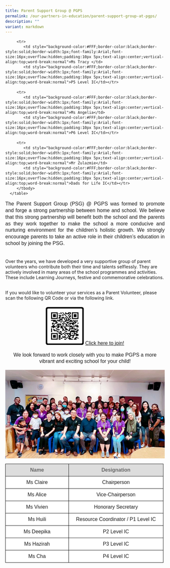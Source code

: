 ```yaml
---
title: Parent Support Group @ PGPS
permalink: /our-partners-in-education/parent-support-group-at-pgps/
description: ""
variant: markdown
---
```

<table style="border-collapse:collapse;border-spacing:0;table-layout: fixed; width: 500px" class="tg">
   <colgroup><col style="width: 200px"><col style="width: 300px"></colgroup>
      <thead>
         <tr>
            <th style="background-color:#DDD;border-color:black;border-style:solid;border-width:1px;color:#666;font-family:Arial;font-size:16px;font-weight:bold;overflow:hidden;padding:10px 5px;text-align:center;vertical-align:top;word-break:normal;font-weight:700;color:#666;">Name</th>
            <th style="background-color:#DDD;border-color:black;border-style:solid;border-width:1px;color:#666;font-family:Arial;font-size:16px;font-weight:bold;overflow:hidden;padding:10px 5px;text-align:center;vertical-align:top;word-break:normal;font-weight:700;color:#666;">Designation</th>
         </tr>
      </thead>
      <tbody>
         <tr>
            <td style="background-color:#FFF;border-color:black;border-style:solid;border-width:1px;font-family:Arial;font-size:16px;overflow:hidden;padding:10px 5px;text-align:center;vertical-align:top;word-break:normal">Ms Claire </td>
            <td style="background-color:#FFF;border-color:black;border-style:solid;border-width:1px;font-family:Arial;font-size:16px;overflow:hidden;padding:10px 5px;text-align:center;vertical-align:top;word-break:normal">Chairperson</td>
         </tr>
         <tr>
            <td style="background-color:#FFF;border-color:black;border-style:solid;border-width:1px;font-family:Arial;font-size:16px;overflow:hidden;padding:10px 5px;text-align:center;vertical-align:top;word-break:normal">Ms Alice </td>
            <td style="background-color:#FFF;border-color:black;border-style:solid;border-width:1px;font-family:Arial;font-size:16px;overflow:hidden;padding:10px 5px;text-align:center;vertical-align:top;word-break:normal">Vice-Chairperson</td>
         </tr>
         <tr>
            <td style="background-color:#FFF;border-color:black;border-style:solid;border-width:1px;font-family:Arial;font-size:16px;overflow:hidden;padding:10px 5px;text-align:center;vertical-align:top;word-break:normal">Ms Vivien</td>
            <td style="background-color:#FFF;border-color:black;border-style:solid;border-width:1px;font-family:Arial;font-size:16px;overflow:hidden;padding:10px 5px;text-align:center;vertical-align:top;word-break:normal">Honorary Secretary</td>
         </tr>
         <tr>
            <td style="background-color:#FFF;border-color:black;border-style:solid;border-width:1px;font-family:Arial;font-size:16px;overflow:hidden;padding:10px 5px;text-align:center;vertical-align:top;word-break:normal">Ms Huili</td>
            <td style="background-color:#FFF;border-color:black;border-style:solid;border-width:1px;font-family:Arial, sans-serif;font-size:16px;overflow:hidden;padding:10px 5px;text-align:center;vertical-align:top;word-break:normal">Resource Coordinator / P1 Level IC</td>
         </tr>
         <tr>
            <td style="background-color:#FFF;border-color:black;border-style:solid;border-width:1px;font-family:Arial;font-size:16px;overflow:hidden;padding:10px 5px;text-align:center;vertical-align:top;word-break:normal">Ms Deepika</td>
            <td style="background-color:#FFF;border-color:black;border-style:solid;border-width:1px;font-family:Arial;font-size:16px;overflow:hidden;padding:10px 5px;text-align:center;vertical-align:top;word-break:normal">P2 Level IC</td>
         </tr>
         <tr>
            <td style="background-color:#FFF;border-color:black;border-style:solid;border-width:1px;font-family:Arial;font-size:16px;overflow:hidden;padding:10px 5px;text-align:center;vertical-align:top;word-break:normal">Ms Hazirah</td>
            <td style="background-color:#FFF;border-color:black;border-style:solid;border-width:1px;font-family:Arial;font-size:16px;overflow:hidden;padding:10px 5px;text-align:center;vertical-align:top;word-break:normal">P3 Level IC</td>
         </tr>
         <tr>
            <td style="background-color:#FFF;border-color:black;border-style:solid;border-width:1px;font-family:Arial;font-size:16px;overflow:hidden;padding:10px 5px;text-align:center;vertical-align:top;word-break:normal">Ms Cha</td>
            <td style="background-color:#FFF;border-color:black;border-style:solid;border-width:1px;font-family:Arial;font-size:16px;overflow:hidden;padding:10px 5px;text-align:center;vertical-align:top;word-break:normal">P4 Level IC</td></tr>
				   
         <tr>
            <td style="background-color:#FFF;border-color:black;border-style:solid;border-width:1px;font-family:Arial;font-size:16px;overflow:hidden;padding:10px 5px;text-align:center;vertical-align:top;word-break:normal">Ms Tracy </td>
            <td style="background-color:#FFF;border-color:black;border-style:solid;border-width:1px;font-family:Arial;font-size:16px;overflow:hidden;padding:10px 5px;text-align:center;vertical-align:top;word-break:normal">P5 Level IC</td></tr>
						   
         <tr>
            <td style="background-color:#FFF;border-color:black;border-style:solid;border-width:1px;font-family:Arial;font-size:16px;overflow:hidden;padding:10px 5px;text-align:center;vertical-align:top;word-break:normal">Ms Angelia</td>
            <td style="background-color:#FFF;border-color:black;border-style:solid;border-width:1px;font-family:Arial;font-size:16px;overflow:hidden;padding:10px 5px;text-align:center;vertical-align:top;word-break:normal">P6 Level IC</td></tr>
						   
         <tr>
            <td style="background-color:#FFF;border-color:black;border-style:solid;border-width:1px;font-family:Arial;font-size:16px;overflow:hidden;padding:10px 5px;text-align:center;vertical-align:top;word-break:normal">Mr Zulazmie</td>
            <td style="background-color:#FFF;border-color:black;border-style:solid;border-width:1px;font-family:Arial;font-size:16px;overflow:hidden;padding:10px 5px;text-align:center;vertical-align:top;word-break:normal">Dads for Life IC</td></tr>
         </tbody>
      </table>

<p style="line-height:1.3; font-size:16px; font-family:Arial; text-align:justify;">The Parent Support Group (PSG) @ PGPS  was formed to promote and forge a strong partnership between home and school. We believe that this strong partnership will benefit both the school and the parents as they work together to make the school a more conducive and nurturing environment for the children’s holistic growth. We strongly encourage parents to take an active role in their children’s education in school by joining the PSG.<br><br>

Over the years, we have developed a very supportive group of parent volunteers who contribute both their time and talents selflessly. They are actively involved in many areas of the school programmes and activities. These include Learning Journeys, festive and commemorative celebrations.<br><br>

If you would like to volunteer your services as a Parent Volunteer, please scan the following QR Code or via the following link.<br>

</p><p style="line-height:1.3;font-size:16px;font-family:Arial;text-align:center;">
<img src="/images/PSG%20QR%20(1).png" style="width:120px">
<a href="https://form.gov.sg/61c95e8db3479f0012411eae">Click here to join!</a></p>

<p style="line-height:1.3;font-size:16px;font-family:Arial;text-align:center;">We look forward to work closely with you to make PGPS a more vibrant and exciting school for your child!</p>
<img src="/images/PSG%20photo.jpg">